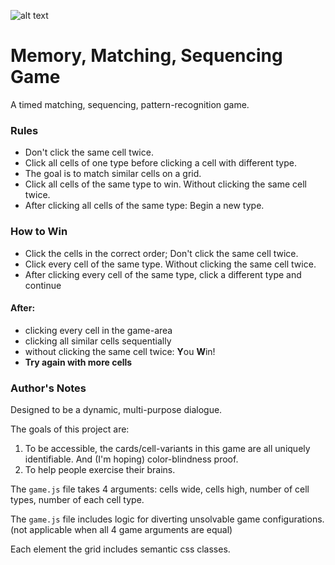 ![alt text](http://dabzo.com/memory-game/memory-game-screenshot.png "Memory Game")


# Memory, Matching, Sequencing Game
A timed matching, sequencing, pattern-recognition game.

### Rules

 - Don't click the same cell twice.
 - Click all cells of one type before clicking a cell with different type.
 - The goal is to match similar cells on a grid.
 - Click all cells of the same type to win. Without clicking the same cell twice.
 - After clicking all cells of the same type: Begin a new type.

### How to Win

 - Click the cells in the correct order; Don't click the same cell twice.
 - Click every cell of the same type. Without clicking the same cell twice.
 - After clicking every cell of the same type, click a different type and continue

#### After:
 - clicking every cell in the game-area
 - clicking all similar cells sequentially
 - without clicking the same cell twice: **Y**ou **W**in!
 - **Try again with more cells**

### Author's Notes

Designed to be a dynamic, multi-purpose dialogue.

The goals of this project are:

1. To be accessible, the cards/cell-variants in this game are all uniquely identifiable. And (I'm hoping) color-blindness proof.
2. To help people exercise their brains.

The `game.js` file takes 4 arguments: cells wide, cells high, number of cell types, number of each cell type.

The `game.js` file includes logic for diverting unsolvable game configurations. (not applicable when all 4 game arguments are equal)

Each element the grid includes semantic css classes.
